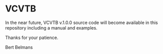 # VCVTB

In the near future, VCVTB v.1.0.0 source code will become available in this repository including a manual and examples.

Thanks for your patience.

Bert Belmans
